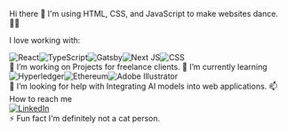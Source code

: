 Hi there 👋
I'm using HTML, CSS, and JavaScript to make websites dance. 🕺🏽

I love working with:

<div style="display: flex; flex-wrap: wrap;"> <img src="https://img.shields.io/badge/react-%2320232a.svg?style=for-the-badge&logo=react&logoColor=%2361DAFB" alt="React"/> <img src="https://img.shields.io/badge/typescript-%23007ACC.svg?style=for-the-badge&logo=typescript&logoColor=white" alt="TypeScript"/> <img src="https://img.shields.io/badge/gatsby-%23663399.svg?style=for-the-badge&logo=gatsby&logoColor=white" alt="Gatsby"/> <img src="https://img.shields.io/badge/next.js-black?style=for-the-badge&logo=next.js&logoColor=white" alt="Next JS"/> <img src="https://img.shields.io/badge/css3-%231572B6.svg?style=for-the-badge&logo=css3&logoColor=white" alt="CSS"/> </div>
🔭 I’m working on
Projects for freelance clients.
🌱 I’m currently learning
<div style="display: flex; flex-wrap: wrap;"> <img src="https://img.shields.io/badge/hyperledger-2F3134?style=for-the-badge&logo=hyperledger&logoColor=white" alt="Hyperledger"/> <img src="https://img.shields.io/badge/ethereum-3C3C3D?style=for-the-badge&logo=ethereum&logoColor=white" alt="Ethereum"/> <img src="https://img.shields.io/badge/adobe%20illustrator-%23FF9A00.svg?style=for-the-badge&logo=adobe%20illustrator&logoColor=white" alt="Adobe Illustrator"/> </div>
🤔 I’m looking for help with
Integrating AI models into web applications.
📫 How to reach me
<div style="display: flex; flex-wrap: wrap;"> <a href="https://www.linkedin.com/in/tejasai-polamarasetty-b3246828a/" target="_blank"> <img src="https://img.shields.io/badge/linkedin-%230077B5.svg?style=for-the-badge&logo=linkedin&logoColor=white" alt="LinkedIn"/> </a> </div>
⚡ Fun fact
I'm definitely not a cat person.
